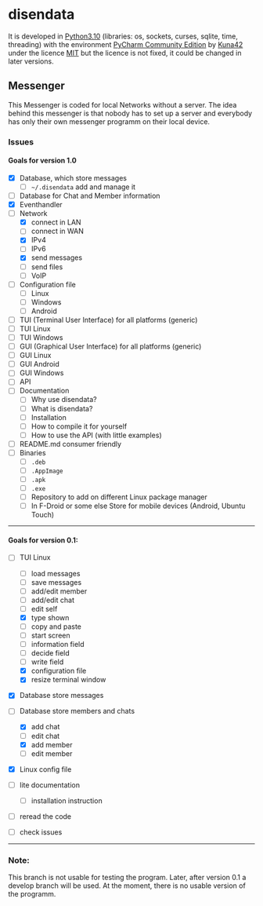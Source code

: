 # disendata
It is developed in [Python3.10](https://www.python.org/downloads/release/python-3104/)
(libraries: os, sockets, curses, sqlite, time, threading)
with the environment [PyCharm Community Edition](https://www.jetbrains.com/pycharm/download)
by [Kuna42](https://github.com/Kuna42)
under the licence [MIT](https://opensource.org/licenses/MIT)
but the licence is not fixed, 
it could be changed in later versions.
## Messenger
This Messenger is coded for local Networks without a server.
The idea behind this messenger is that nobody has to set up a 
server and everybody has only their own messenger programm on 
their local device.

### Issues

#### Goals for version 1.0

- [x] Database, which store messages
  - [ ] `~/.disendata` add and manage it
- [ ] Database for Chat and Member information
- [x] Eventhandler
- [ ] Network
  - [x] connect in LAN
  - [ ] connect in WAN
  - [x] IPv4
  - [ ] IPv6
  - [x] send messages
  - [ ] send files
  - [ ] VoIP
- [ ] Configuration file
  - [ ] Linux
  - [ ] Windows
  - [ ] Android
- [ ] TUI (Terminal User Interface) for all platforms (generic)
- [ ] TUI Linux
- [ ] TUI Windows
- [ ] GUI (Graphical User Interface) for all platforms (generic)
- [ ] GUI Linux
- [ ] GUI Android
- [ ] GUI Windows
- [ ] API
- [ ] Documentation
  - [ ] Why use disendata?
  - [ ] What is disendata?
  - [ ] Installation
  - [ ] How to compile it for yourself
  - [ ] How to use the API (with little examples)
- [ ] README.md consumer friendly
- [ ] Binaries
  - [ ] `.deb`
  - [ ] `.AppImage`
  - [ ] `.apk`
  - [ ] `.exe`
  - [ ] Repository to add on different Linux package manager
  - [ ] In F-Droid or some else Store for mobile devices (Android, Ubuntu Touch)

---

#### Goals for version 0.1:
- [ ] TUI Linux
  - [ ] load messages
  - [ ] save messages
  - [ ] add/edit member
  - [ ] add/edit chat
  - [ ] edit self
  - [x] type shown
  - [ ] copy and paste
  - [ ] start screen
  - [ ] information field
  - [ ] decide field
  - [ ] write field
  - [x] configuration file
  - [x] resize terminal window
- [x] Database store messages
- [ ] Database store members and chats
  - [x] add chat
  - [ ] edit chat
  - [x] add member
  - [ ] edit member
- [x] Linux config file
- [ ] lite documentation
  - [ ] installation instruction 
- [ ] reread the code
- [ ] check issues


---
### Note:
This branch is not usable for testing the program. 
Later, after version 0.1 a develop branch will be used.
At the moment, there is no usable version of the programm.